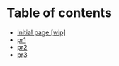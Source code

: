 # Table of contents

* [Initial page \[wip\]](README.md)
* [pr1](pr1.md)
* [pr2](untitled.md)
* [pr3](pr3.md)

